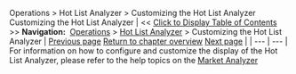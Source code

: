 ﻿
Operations > Hot List Analyzer > Customizing the Hot List Analyzer
Customizing the Hot List Analyzer
| << [Click to Display Table of Contents](customizing_the_hot_list_analy.md) >> **Navigation:**     [Operations](operations-1.md) > [Hot List Analyzer](hot_list_analyzer-1.md) > Customizing the Hot List Analyzer | [Previous page](using_the_hot_list_analyzer-1.md) [Return to chapter overview](hot_list_analyzer-1.md) [Next page](hot_list_analyzer_properties-1.md) |
| --- | --- |
For information on how to configure and customize the display of the Hot List Analyzer, please refer to the help topics on the [Market Analyzer](market_analyzer-1.md)

